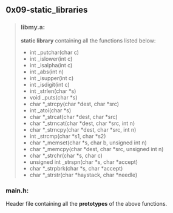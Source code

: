## 0x09-static_libraries

> ### libmy.a:
>
> **static library** containing all the functions listed below:
> - int \_putchar(char c)
> - int \_islower(int c)
> - int \_isalpha(int c)
> - int \_abs(int n)
> - int \_isupper(int c)
> - int \_isdigit(int c)
> - int \_strlen(char \*s)
> - void \_puts(char \*s)
> - char \*\_strcpy(char \*dest, char \*src)
> - int \_atoi(char \*s)
> - char \*\_strcat(char \*dest, char \*src)
> - char \*\_strncat(char \*dest, char \*src, int n)
> - char \*\_strncpy(char \*dest, char \*src, int n)
> - int \_strcmp(char \*s1, char \*s2)
> - char \*\_memset(char \*s, char b, unsigned int n)
> - char \*\_memcpy(char \*dest, char \*src, unsigned int n)
> - char \*\_strchr(char \*s, char c)
> - unsigned int \_strspn(char \*s, char \*accept)
> - char \*\_strpbrk(char \*s, char \*accept)
> - char *_strstr(char *haystack, char *needle)

### main.h:

Header file containing all the **prototypes** of the above functions.
